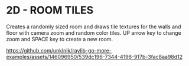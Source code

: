 
# 2D - ROOM TILES
Creates a randomly sized room and draws tile textures for the walls and floor with camera zoom and random color tiles. UP arrow key to change zoom and SPACE key to create a new room.

https://github.com/unklnik/raylib-go-more-examples/assets/146096950/539dc196-7344-4196-917b-3fac8aa98d12
